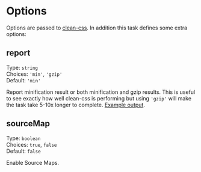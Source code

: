 # Options

Options are passed to [clean-css](https://github.com/jakubpawlowicz/clean-css#how-to-use-clean-css-programmatically). In addition this task defines some extra options:


## report

Type: `string`  
Choices: `'min'`, `'gzip'`  
Default: `'min'`

Report minification result or both minification and gzip results.
This is useful to see exactly how well clean-css is performing but using `'gzip'` will make the task take 5-10x longer to complete. [Example output](https://github.com/sindresorhus/maxmin#readme).


## sourceMap

Type: `boolean`  
Choices: `true`, `false`  
Default: `false`

Enable Source Maps.
